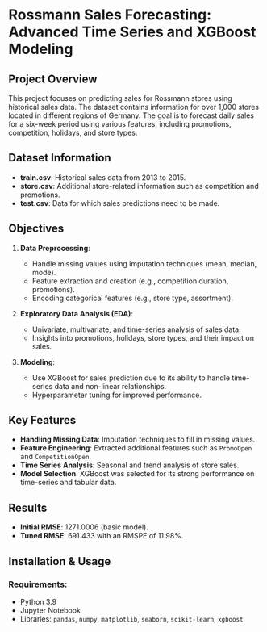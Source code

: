 # Rossmann Sales Forecasting: Advanced Time Series and XGBoost Modeling

## Project Overview
This project focuses on predicting sales for Rossmann stores using historical sales data. The dataset contains information for over 1,000 stores located in different regions of Germany. The goal is to forecast daily sales for a six-week period using various features, including promotions, competition, holidays, and store types.

## Dataset Information
- **train.csv**: Historical sales data from 2013 to 2015.
- **store.csv**: Additional store-related information such as competition and promotions.
- **test.csv**: Data for which sales predictions need to be made.

## Objectives
1. **Data Preprocessing**:
   - Handle missing values using imputation techniques (mean, median, mode).
   - Feature extraction and creation (e.g., competition duration, promotions).
   - Encoding categorical features (e.g., store type, assortment).

2. **Exploratory Data Analysis (EDA)**:
   - Univariate, multivariate, and time-series analysis of sales data.
   - Insights into promotions, holidays, store types, and their impact on sales.

3. **Modeling**:
   - Use XGBoost for sales prediction due to its ability to handle time-series data and non-linear relationships.
   - Hyperparameter tuning for improved performance.

## Key Features
- **Handling Missing Data**: Imputation techniques to fill in missing values.
- **Feature Engineering**: Extracted additional features such as `PromoOpen` and `CompetitionOpen`.
- **Time Series Analysis**: Seasonal and trend analysis of store sales.
- **Model Selection**: XGBoost was selected for its strong performance on time-series and tabular data.

## Results
- **Initial RMSE**: 1271.0006 (basic model).
- **Tuned RMSE**: 691.433 with an RMSPE of 11.98%.

## Installation & Usage
### Requirements:
- Python 3.9
- Jupyter Notebook
- Libraries: `pandas`, `numpy`, `matplotlib`, `seaborn`, `scikit-learn`, `xgboost`
